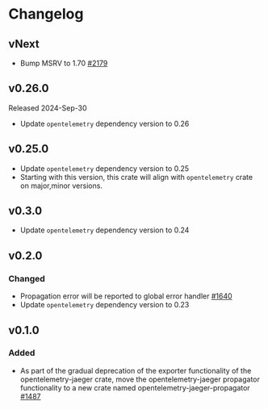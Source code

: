 # Changelog

## vNext

- Bump MSRV to 1.70 [#2179](https://github.com/open-telemetry/opentelemetry-rust/pull/2179)

## v0.26.0
Released 2024-Sep-30

- Update `opentelemetry` dependency version to 0.26

## v0.25.0

- Update `opentelemetry` dependency version to 0.25
- Starting with this version, this crate will align with `opentelemetry` crate
  on major,minor versions.
  
## v0.3.0
- Update `opentelemetry` dependency version to 0.24

## v0.2.0

### Changed

- Propagation error will be reported to global error handler [#1640](https://github.com/open-telemetry/opentelemetry-rust/pull/1640)
- Update `opentelemetry` dependency version to 0.23

## v0.1.0

### Added

- As part of the gradual deprecation of the exporter functionality of the opentelemetry-jaeger crate, move the opentelemetry-jaeger propagator functionality to a new crate named opentelemetry-jaeger-propagator [#1487](https://github.com/open-telemetry/opentelemetry-rust/pull/1487)
